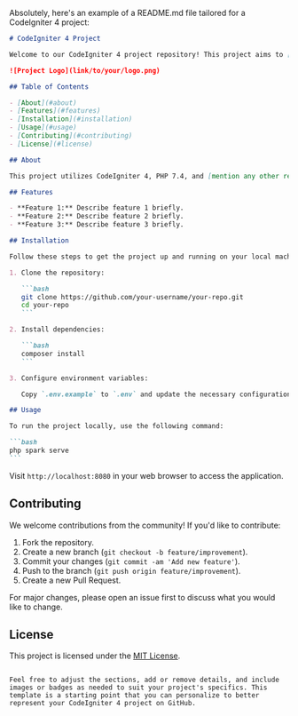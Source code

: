 Absolutely, here's an example of a README.md file tailored for a CodeIgniter 4 project:

````markdown
# CodeIgniter 4 Project

Welcome to our CodeIgniter 4 project repository! This project aims to [briefly describe project goal or purpose].

![Project Logo](link/to/your/logo.png)

## Table of Contents

- [About](#about)
- [Features](#features)
- [Installation](#installation)
- [Usage](#usage)
- [Contributing](#contributing)
- [License](#license)

## About

This project utilizes CodeIgniter 4, PHP 7.4, and [mention any other relevant technologies]. Feel free to explore our codebase to understand how we've structured this project.

## Features

- **Feature 1:** Describe feature 1 briefly.
- **Feature 2:** Describe feature 2 briefly.
- **Feature 3:** Describe feature 3 briefly.

## Installation

Follow these steps to get the project up and running on your local machine:

1. Clone the repository:

   ```bash
   git clone https://github.com/your-username/your-repo.git
   cd your-repo
   ```

2. Install dependencies:

   ```bash
   composer install
   ```

3. Configure environment variables:

   Copy `.env.example` to `.env` and update the necessary configurations.

## Usage

To run the project locally, use the following command:

```bash
php spark serve
```
````

Visit `http://localhost:8080` in your web browser to access the application.

## Contributing

We welcome contributions from the community! If you'd like to contribute:

1. Fork the repository.
2. Create a new branch (`git checkout -b feature/improvement`).
3. Commit your changes (`git commit -am 'Add new feature'`).
4. Push to the branch (`git push origin feature/improvement`).
5. Create a new Pull Request.

For major changes, please open an issue first to discuss what you would like to change.

## License

This project is licensed under the [MIT License](LICENSE).

```

Feel free to adjust the sections, add or remove details, and include images or badges as needed to suit your project's specifics. This template is a starting point that you can personalize to better represent your CodeIgniter 4 project on GitHub.
```

